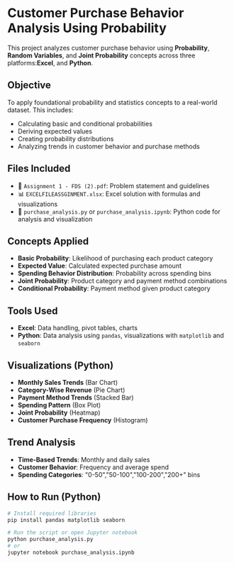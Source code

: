 # Customer Purchase Behavior Analysis Using Probability

This project analyzes customer purchase behavior using **Probability**, **Random Variables**, and **Joint Probability** concepts across three platforms:**Excel**, and **Python**.

## Objective

To apply foundational probability and statistics concepts to a real-world dataset. This includes:
- Calculating basic and conditional probabilities
- Deriving expected values
- Creating probability distributions
- Analyzing trends in customer behavior and purchase methods

## Files Included

- 📄 `Assignment 1 - FDS (2).pdf`: Problem statement and guidelines
- 📊 `EXCELFILEASSGINMENT.xlsx`: Excel solution with formulas and visualizations
- 🐍 `purchase_analysis.py` or `purchase_analysis.ipynb`: Python code for analysis and visualization

## Concepts Applied

- **Basic Probability**: Likelihood of purchasing each product category
- **Expected Value**: Calculated expected purchase amount
- **Spending Behavior Distribution**: Probability across spending bins
- **Joint Probability**: Product category and payment method combinations
- **Conditional Probability**: Payment method given product category


## Tools Used

- **Excel**: Data handling, pivot tables, charts
- **Python**: Data analysis using `pandas`, visualizations with `matplotlib` and `seaborn`


## Visualizations (Python)

- **Monthly Sales Trends** (Bar Chart)
- **Category-Wise Revenue** (Pie Chart)
- **Payment Method Trends** (Stacked Bar)
- **Spending Pattern** (Box Plot)
- **Joint Probability** (Heatmap)
- **Customer Purchase Frequency** (Histogram)


## Trend Analysis

- **Time-Based Trends**: Monthly and daily sales
- **Customer Behavior**: Frequency and average spend
- **Spending Categories**: "0-50","50-100","100-200","200+" bins


## How to Run (Python)

```bash
# Install required libraries
pip install pandas matplotlib seaborn

# Run the script or open Jupyter notebook
python purchase_analysis.py
# or
jupyter notebook purchase_analysis.ipynb
